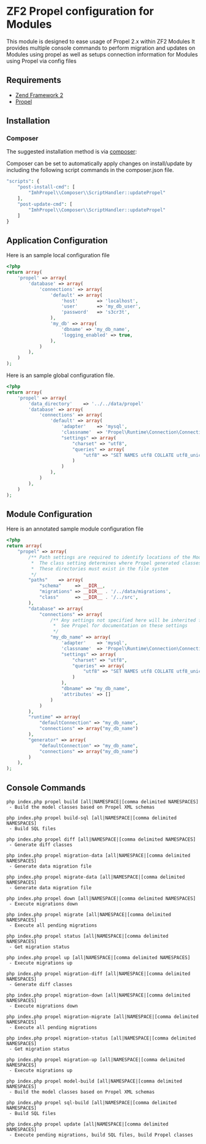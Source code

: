 # ZF2 Propel configuration for Modules 

This module is designed to ease usage of Propel 2.x within ZF2 Modules
It provides multiple console commands to perform migration and updates on Modules using propel
as well as setups connection information for Modules using Propel via config files

## Requirements

 * [Zend Framework 2](https://github.com/zendframework/zf2)
 * [Propel](https://github.com/propelorm/Propel2) 
 
## Installation

### Composer

The suggested installation method is via [composer](http://getcomposer.org/):

Composer can be set to automatically apply changes on install/update by including the following
script commands in the composer.json file.

```php
"scripts": {
    "post-install-cmd": [
        "ImhPropel\\Composer\\ScriptHandler::updatePropel"
    ],
    "post-update-cmd": [
        "ImhPropel\\Composer\\ScriptHandler::updatePropel"
    ]
}
```

## Application Configuration

Here is an sample local configuration file

```php
<?php
return array(
    'propel' => array( 
        'database' => array( 
            'connections' => array( 
                'default' => array( 
                    'host'       => 'localhost',
                    'user'       => 'my_db_user',
                    'password'   => 's3cr3t',
                ),
                'my_db' => array(
                    'dbname' => 'my_db_name',
                    'logging_enabled' => true,
                ),
            )
        ),
    )
);
```

Here is an sample global configuration file.

```php
<?php
return array(
    'propel' => array( 
        'data_directory'    => '../../data/propel'
        'database' => array( 
            'connections' => array( 
                'default' => array( 
                    'adapter'    => 'mysql',
                    'classname'  => 'Propel\Runtime\Connection\ConnectionWrapper',
                    "settings" => array(
                        "charset" => "utf8",
                        "queries" => array(
                            "utf8" => "SET NAMES utf8 COLLATE utf8_unicode_ci, COLLATION_CONNECTION = utf8_unicode_ci, COLLATION_DATABASE = utf8_unicode_ci, COLLATION_SERVER = utf8_unicode_ci"
                        )
                    )
                ),
            )
        ),
    )
);
```

## Module Configuration

Here is an annotated sample module configuration file 

```php
<?php
return array(
    "propel" => array(
        /** Path settings are required to identify locations of the Module's schema and migration files
         *  The class setting determines where Propel generated classes will be stored within the Module
         *  These directories must exist in the file system
         */
        "paths"    => array(
            "schema"     => __DIR__,
            "migrations" => __DIR__ . '/../data/migrations',
            "class"      => __DIR__ . '/../src',
        ),
        "database" => array(
            "connections" => array(
                /** Any settings not specified here will be inherited from the default connection
                 *  See Propel for documentation on these settings
                 */
                "my_db_name" => array(
                    'adapter'    => 'mysql',
                    'classname'  => 'Propel\Runtime\Connection\ConnectionWrapper',
                    "settings" => array(
                        "charset" => "utf8",
                        "queries" => array(
                            "utf8" => "SET NAMES utf8 COLLATE utf8_unicode_ci, COLLATION_CONNECTION = utf8_unicode_ci, COLLATION_DATABASE = utf8_unicode_ci, COLLATION_SERVER = utf8_unicode_ci"
                        )
                    ),
                    "dbname" => "my_db_name",
                    'attributes' => []
                )
            )
        ),
        "runtime" => array(
            "defaultConnection" => "my_db_name",
            "connections" => array("my_db_name")
        ),
        "generator" => array(
            "defaultConnection" => "my_db_name",
            "connections" => array("my_db_name")
        )
    ),
);
```

## Console Commands

```
php index.php propel build [all|NAMESPACE|[comma delimited NAMESPACES]                
 - Build the model classes based on Propel XML schemas
```

```
php index.php propel build-sql [all|NAMESPACE|[comma delimited NAMESPACES]            
 - Build SQL files
```

```
php index.php propel diff [all|NAMESPACE|[comma delimited NAMESPACES]                 
 - Generate diff classes
```

```
php index.php propel migration-data [all|NAMESPACE|[comma delimited NAMESPACES]       
 - Generate data migration file
```

```
php index.php propel migrate-data [all|NAMESPACE|[comma delimited NAMESPACES]         
 - Generate data migration file
```

```
php index.php propel down [all|NAMESPACE|[comma delimited NAMESPACES]                 
 - Execute migrations down
```

```
php index.php propel migrate [all|NAMESPACE|[comma delimited NAMESPACES]              
 - Execute all pending migrations
```

```
php index.php propel status [all|NAMESPACE|[comma delimited NAMESPACES]               
 - Get migration status
```

```
php index.php propel up [all|NAMESPACE|[comma delimited NAMESPACES]                   
 - Execute migrations up
```

```
php index.php propel migration-diff [all|NAMESPACE|[comma delimited NAMESPACES]       
 - Generate diff classes
```

```
php index.php propel migration-down [all|NAMESPACE|[comma delimited NAMESPACES]       
 - Execute migrations down
```

```
php index.php propel migration-migrate [all|NAMESPACE|[comma delimited NAMESPACES]    
 - Execute all pending migrations
```

```
php index.php propel migration-status [all|NAMESPACE|[comma delimited NAMESPACES]     
 - Get migration status
```

```
php index.php propel migration-up [all|NAMESPACE|[comma delimited NAMESPACES]         
 - Execute migrations up
```

```
php index.php propel model-build [all|NAMESPACE|[comma delimited NAMESPACES]          
 - Build the model classes based on Propel XML schemas
```

```
php index.php propel sql-build [all|NAMESPACE|[comma delimited NAMESPACES]            
 - Build SQL files
```

```
php index.php propel update [all|NAMESPACE|[comma delimited NAMESPACES]               
 - Execute pending migrations, build SQL files, build Propel classes
```
